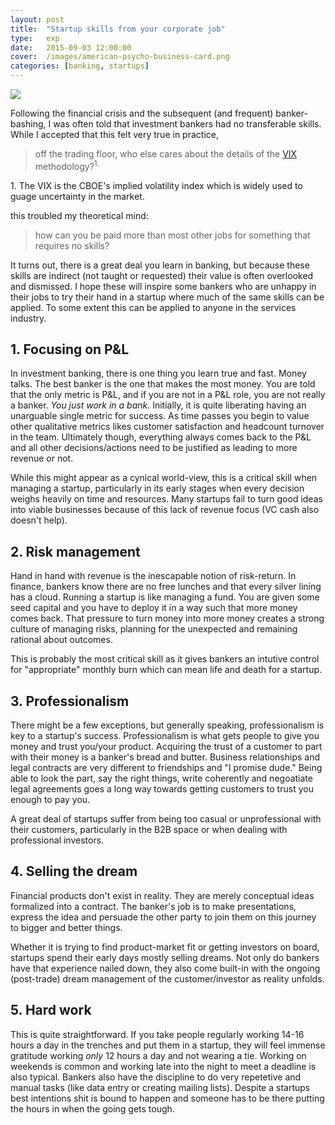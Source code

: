 ```yaml
---
layout: post
title:	"Startup skills from your corporate job"
type:	exp
date: 	2015-09-03 12:00:00
cover: 	/images/american-psycho-business-card.png
categories: [banking, startups]
---
```



<a href="https://www.youtube.com/watch?v=BUOCGTN8zeM" style="margin:0 auto"> 
<img src="http://img.youtube.com/vi/BUOCGTN8zeM/0.jpg" />
</a>

Following the financial crisis and the subsequent (and frequent) banker-bashing, I was often told that investment bankers had no transferable skills. While I accepted that this felt very true in practice,

> off the trading floor, who else cares about the details of the [VIX][2] methodology?<sup>1.</sup> 

<aside><num>1.</num>
The VIX is the CBOE's implied volatility index which is widely used to guage uncertainty in the market.
</aside>

this troubled my theoretical mind: 

> how can you be paid more than most other jobs for something that requires no skills?
	
It turns out, there is a great deal you learn in banking, but because these skills are indirect (not taught or requested) their value is often overlooked and dismissed. I hope these will inspire some bankers who are unhappy in their jobs to try their hand in a startup where much of the same skills can be applied. To some extent this can be applied to anyone in the services industry.

## 1. Focusing on P&L 
In investment banking, there is one thing you learn true and fast. Money talks. The best banker is the one that makes the most money. You are told that the only metric is P&L, and if you are not in a P&L role, you are not really a banker. *You just work in a bank.* Initially, it is quite liberating having an unarguable single metric for success. As time passes you begin to value other qualitative metrics likes customer satisfaction and headcount turnover in the team. Ultimately though, everything always comes back to the P&L and all other decisions/actions need to be justified as leading to more revenue or not.

While this might appear as a cynical world-view, this is a critical skill when managing a startup, particularly in its early stages when every decision weighs heavily on time and resources. Many startups fail to turn good ideas into viable businesses because of this lack of revenue focus (VC cash also doesn't help).


## 2. Risk management
Hand in hand with revenue is the inescapable notion of risk-return. In finance, bankers know there are no free lunches and that every silver lining has a cloud. Running a startup is like managing a fund. You are given some seed capital and you have to deploy it in a way such that more money comes back. That pressure to turn money into more money creates a strong culture of managing risks, planning for the unexpected and remaining rational about outcomes.

This is probably the most critical skill as it gives bankers an intutive control for "appropriate" monthly burn which can mean life and death for a startup.


## 3. Professionalism
There might be a few exceptions, but generally speaking, professionalism is key to a startup's success. Professionalism is what gets people to give you money and trust you/your product. Acquiring the trust of a customer to part with their money is a banker's bread and butter. Business relationships and legal contracts are very different to friendships and "I promise dude." Being able to look the part, say the right things, write coherently and negoatiate legal agreements goes a long way towards getting customers to trust you enough to pay you.

A great deal of startups suffer from being too casual or unprofessional with their customers, particularly in the B2B space or when dealing with professional investors.


## 4. Selling the dream
Financial products don't exist in reality. They are merely conceptual ideas formalized into a contract. The banker's job is to make presentations, express the idea and persuade the other party to join them on this journey to bigger and better things. 

Whether it is trying to find product-market fit or getting investors on board, startups spend their early days mostly selling dreams. Not only do bankers have that experience nailed down, they also come built-in with the ongoing (post-trade) dream management of the customer/investor as reality unfolds.


## 5. Hard work
This is quite straightforward. If you take people regularly working 14-16 hours a day in the trenches and put them in a startup, they will feel immense gratitude working *only* 12 hours a day and not wearing a tie. Working on weekends is common and working late into the night to meet a deadline is also typical. Bankers also have the discipline to do very repetetive and manual tasks (like data entry or creating mailing lists). Despite a startups best intentions shit is bound to happen and someone has to be there putting the hours in when the going gets tough. 




[1]:	https://www.youtube.com/watch?v=BUOCGTN8zeM
[2]:	http://www.cboe.com/micro/vix/vixintro.aspx
